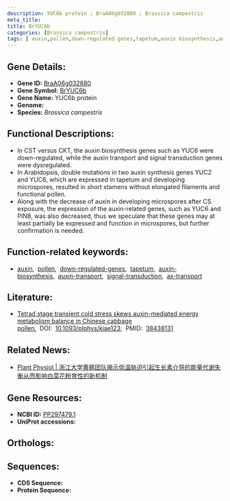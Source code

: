 ```yaml
---
description: YUC6b protein ; BraA06g032880 ; Brassica campestris
meta_title:
title: BrYUC6b
categories: [Brassica campestris]
tags: [ auxin,pollen,down-regulated genes,tapetum,auxin biosynthesis,auxin transport,signal transduction,as transport ]
---
```


## Gene Details:
- **Gene ID:** [BraA06g032880]()
- **Gene Symbol:** <u>BrYUC6b</u>
- **Gene Name:** YUC6b protein
- **Genome:** 
- **Species:** *Brassica campestris*

## Functional Descriptions:
   - In CST versus CKT, the auxin biosynthesis genes such as YUC6 were down-regulated, while the auxin transport and signal transduction genes were dysregulated.
   - In Arabidopsis, double mutations in two auxin synthesis genes YUC2 and YUC6, which are expressed in tapetum and developing microspores, resulted in short stamens without elongated filaments and functional pollen.
   - Along with the decrease of auxin in developing microspores after CS exposure, the expression of the auxin-related genes, such as YUC6 and PIN8, was also decreased, thus we speculate that these genes may at least partially be expressed and function in microspores, but further confirmation is needed.

## Function-related keywords:
   - [auxin](/tags/auxin/),&nbsp;&nbsp;[pollen](/tags/pollen/),&nbsp;&nbsp;[down-regulated-genes](/tags/down-regulated-genes/),&nbsp;&nbsp;[tapetum](/tags/tapetum/),&nbsp;&nbsp;[auxin-biosynthesis](/tags/auxin-biosynthesis/),&nbsp;&nbsp;[auxin-transport](/tags/auxin-transport/),&nbsp;&nbsp;[signal-transduction](/tags/signal-transduction/),&nbsp;&nbsp;[as-transport](/tags/as-transport/)

## Literature:
   - [Tetrad stage transient cold stress skews auxin-mediated energy metabolism balance in Chinese cabbage pollen.](https://www.doi.org/10.1093/plphys/kiae123)&nbsp;&nbsp;DOI:&nbsp;&nbsp;[10.1093/plphys/kiae123](https://www.doi.org/10.1093/plphys/kiae123);&nbsp;&nbsp;PMID:&nbsp;&nbsp;[38438131](https://pubmed.ncbi.nlm.nih.gov/38438131/)

## Related News:
   - [Plant Physiol | 浙江大学黄鹂团队揭示低温胁迫引起生长素介导的能量代谢失衡从而影响白菜花粉育性的新机制](https://mp.weixin.qq.com/s?__biz=MzU3ODY3MDM0NA==&mid=2247533877&idx=3&sn=59f47eb30d7e10b26470416ea1d92c97&chksm=fc253c629be61507fbdc0962fab0209ad3c172d8f4c968b46ffc170a7fe6ced8674c120fe44b&scene=27#wechat_redirect.)

## Gene Resources:
- **NCBI ID:**  [PP297479.1](https://www.ncbi.nlm.nih.gov/search/all/?term=PP297479.1)
- **UniProt accessions:**  [](https://www.uniprot.org/uniprotkb//entry)

## Orthologs:

## Sequences:
- **CDS Sequence:**
- **Protein Sequence:**
